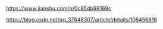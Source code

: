 https://www.jianshu.com/p/0c85db98169c

https://blog.csdn.net/qq_37648307/article/details/106456616
